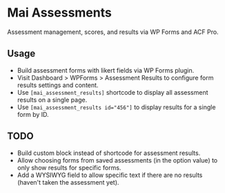 # Mai Assessments
Assessment management, scores, and results via WP Forms and ACF Pro.

## Usage
* Build assessment forms with likert fields via WP Forms plugin.
* Visit Dashboard > WPForms > Assessment Results to configure form results settings and content.
* Use `[mai_assessment_results]` shortcode to display all assessment results on a single page.
* Use `[mai_assessment_results id="456"]` to display results for a single form by ID.

## TODO
* Build custom block instead of shortcode for assessment results.
* Allow choosing forms from saved assessments (in the option value) to only show results for specific forms.
* Add a WYSIWYG field to allow specific text if there are no results (haven't taken the assessment yet).
